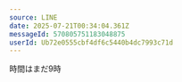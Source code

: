 ```yaml
---
source: LINE
date: 2025-07-21T00:34:04.361Z
messageId: 570805751183048875
userId: Ub72e0555cbf4df6c5440b4dc7993c71d
---
```


時間はまだ9時